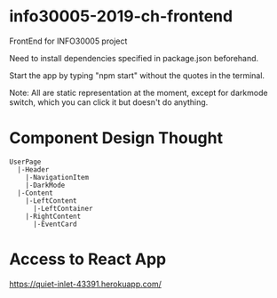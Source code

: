 # info30005-2019-ch-frontend
FrontEnd for INFO30005 project

Need to install dependencies specified in package.json beforehand.

Start the app by typing "npm start" without the quotes in the terminal.

Note: All are static representation at the moment, except for darkmode switch, which you can click it but doesn't do anything.

# Component Design Thought
```
UserPage 
  |-Header
    |-NavigationItem
    |-DarkMode
  |-Content
    |-LeftContent
      |-LeftContainer
    |-RightContent
      |-EventCard
```
# Access to React App
 https://quiet-inlet-43391.herokuapp.com/
